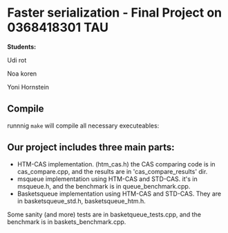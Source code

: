 # Faster serialization - Final Project on 0368418301 TAU

__Students:__

Udi rot

Noa koren

Yoni Hornstein

## Compile
runnnig `make` will compile all necessary executeables:

## Our project includes three main parts:
* HTM-CAS implementation. (htm_cas.h) the CAS comparing code is in cas_compare.cpp, and the results are in 'cas_compare_results' dir.
* msqueue implementation using HTM-CAS and STD-CAS. it's in msqueue.h, and the benchmark is in queue_benchmark.cpp.
* Basketsqueue implementation using HTM-CAS and STD-CAS. They are in basketsqueue_std.h, basketsqueue_htm.h.

Some sanity (and more) tests are in basketqueue_tests.cpp, and the benchmark is in baskets_benchmark.cpp.

